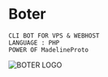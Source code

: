 # Boter

```
CLI BOT FOR VPS & WEBHOST
LANGUAGE : PHP
POWER OF MadelineProto
```

![BOTER LOGO](http://storage.boter.xyz/photos/Boter.jpg)
